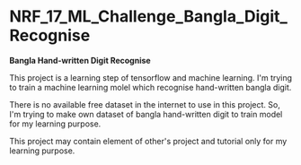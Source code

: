 # NRF_17_ML_Challenge_Bangla_Digit_Recognise

**Bangla Hand-written Digit Recognise**

This project is a learning step of tensorflow and machine learning.
I'm trying to train a machine learning molel which recognise hand-written bangla digit.

There is no available free dataset in the internet to use in this project.
So, I'm trying to make own dataset of bangla hand-written digit to train model for my learning purpose.

This project may contain element of other's project and tutorial only for my learning purpose.

